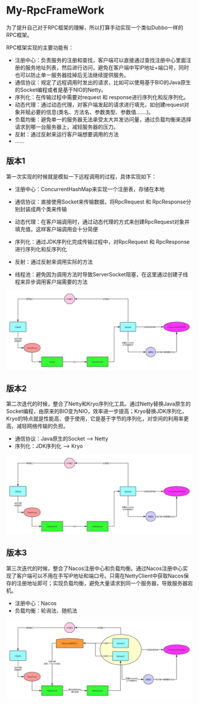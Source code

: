 # My-RpcFrameWork

为了提升自己对于RPC框架的理解，所以打算手动实现一个类似Dubbo一样的RPC框架。

RPC框架实现的主要功能有：

- 注册中心：负责服务的注册和查找，客户端可以直接通过查找注册中心里面注册的服务地址列表，然后进行访问，避免在客户端中写IP地址+端口号，同时也可以防止单一服务器挂掉后无法继续提供服务。
- 通信协议：规定了远程调用时发出的请求，比如可以使用基于BIO的Java原生的Socket编程或者是基于NIO的Netty。
- 序列化：在传输过程中需要对request 和 response进行序列化和反序列化。
- 动态代理：通过动态代理，对客户端发起的请求进行填充，如创建request对象并赋必要的信息(类名、方法名、参数类型、参数值.......)。
- 负载均衡：避免单一的服务器无法承受太大并发访问量，通过负载均衡来选择请求到哪一台服务器上，减轻服务器的压力。
- 反射：通过反射来运行客户端想要调用的方法
- ......

## 版本1

第一次实现的时候就是模拟一下远程调用的过程，具体实现如下：

- 注册中心：ConcurrentHashMap来实现一个注册表，存储在本地
- 通信协议：直接使用Socket来传输数据，将RpcRequest 和 RpcResponse分别封装成两个类来传输
- 动态代理：在客户端调用时，通过动态代理的方式来创建RpcRequest对象并填充值，这样客户端调用会十分简便
- 序列化：通过JDK序列化完成传输过程中，对RpcRequest 和 RpcResponse进行序列化和反序列化
- 反射：通过反射来调用实际的方法

- 线程池：避免因为调用方法时导致ServerSocket阻塞，在这里通过创建子线程来异步调用客户端需要的方法

![版本1](image/版本1.png)

## 版本2

第二次迭代的时候，整合了Netty和Kryo序列化工具。通过Netty替换Java原生的Socket编程，由原来的BIO变为NIO，效率进一步提高；Kryo替换JDK序列化，Kryo的特点就是性能高、便于使用，它是基于字节的序列化，对空间的利用率更高，减轻网络传输的负担。

- 通信协议：Java原生的Socket —> Netty
- 序列化：JDK序列化 —> Kryo

![版本2](image/版本2.png)

## 版本3

第三次迭代的时候，整合了Nacos注册中心和负载均衡。通过Nacos注册中心实现了客户端可以不用在手写IP地址和端口号。只需在NettyClient中获取Nacos保存的注册地址即可；实现负载均衡，避免大量请求到同一个服务器，导致服务器宕机。

- 注册中心：Nacos
- 负载均衡：轮询法、随机法

![版本3](image/版本3.png)